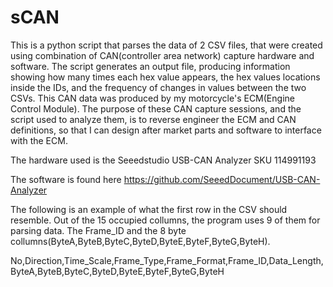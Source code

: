 # sCAN
This is a python script that parses the data of 2 CSV files, that were created using combination of CAN(controller area network) 
capture hardware and software. The script generates an output file, producing information showing how many times each hex value appears,
the hex values locations inside the IDs, and the frequency of changes in values between the two CSVs. This CAN data was produced by my motorcycle's ECM(Engine Control Module). The purpose of these CAN capture sessions, and the script used to analyze them, is to reverse engineer the ECM and CAN definitions, so that I can design after market parts and software to interface with the ECM.

The hardware used is the Seeedstudio USB-CAN Analyzer SKU 114991193

The software is found here https://github.com/SeeedDocument/USB-CAN-Analyzer

The following is an example of what the first row in the CSV should resemble. Out of the 15 occupied collumns, the program uses 9 of them for parsing data. The Frame_ID and the 8 byte collumns(ByteA,ByteB,ByteC,ByteD,ByteE,ByteF,ByteG,ByteH).

No,Direction,Time_Scale,Frame_Type,Frame_Format,Frame_ID,Data_Length,ByteA,ByteB,ByteC,ByteD,ByteE,ByteF,ByteG,ByteH
